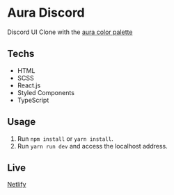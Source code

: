 # Aura Discord
Discord UI Clone with the <a href="https://github.com/daltonmenezes/aura-theme/tree/main/packages/color-palettes" target="_blank">aura color palette</a>

## Techs

- HTML
- SCSS
- React.js
- Styled Components
- TypeScript

## Usage

1. Run `npm install` or `yarn install`.<br />
2. Run `yarn run dev` and access the localhost address.<br />

## Live

<a href="https://aura-discord.netlify.app">Netlify</a>
